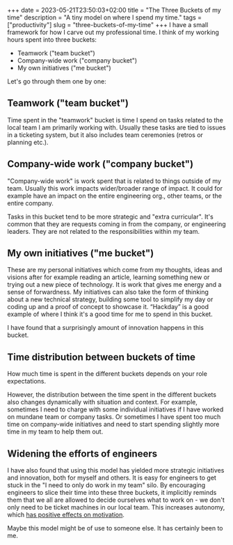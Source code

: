 +++ 
date = 2023-05-21T23:50:03+02:00
title = "The Three Buckets of my time"
description = "A tiny model on where I spend my time."
tags = ["productivity"]
slug = "three-buckets-of-my-time"
+++
I have a small framework for how I carve out my professional time. I think of
my working hours spent into three buckets:

 * Teamwork ("team bucket")
 * Company-wide work ("company bucket")
 * My own initiatives ("me bucket")

Let's go through them one by one:

## Teamwork ("team bucket")

Time spent in the "teamwork" bucket is time I spend on tasks related to the
local team I am primarily working with. Usually these tasks are tied to issues
in a ticketing system, but it also includes team ceremonies (retros or planning
etc.).

## Company-wide work ("company bucket")

"Company-wide work" is work spent that is related to things outside of my team.
Usually this work impacts wider/broader range of impact. It could for example
have an impact on the entire engineering org., other teams, or the entire
company.

Tasks in this bucket tend to be more strategic and "extra curricular". It's
common that they are requests coming in from the company, or engineering
leaders. They are not related to the responsibilities within my team.

## My own initiatives ("me bucket")

These are my personal initiatives which come from my thoughts, ideas and
visions after for example reading an article, learning something new or trying
out a new piece of technology. It is work that gives me energy and a sense of
forwardness. My initiatives can also take the form of thinking about a new
technical strategy, building some tool to simplify my day or coding up and a
proof of concept to showcase it. “Hackday” is a good example of where I think
it's a good time for me to spend in this bucket. 

I have found that a surprisingly amount of innovation happens in this bucket.

## Time distribution between buckets of time

How much time is spent in the different buckets depends on your role
expectations.

However, the distribution between the time spent in the different buckets also
changes dynamically with situation and context. For example, sometimes I need
to charge with some individual initiatives if I have worked on mundane team or
company tasks.  Or sometimes I have spent too much time on company-wide
initiatives and need to start spending slightly more time in my team to help
them out.

## Widening the efforts of engineers

I have also found that using this model has yielded more strategic initiatives
and innovation, both for myself and others. It is easy for engineers to get
stuck in the "I need to only do work in my team" silo. By encouraging engineers
to slice their time into these three buckets, it implicitly reminds them that
we all are allowed to decide ourselves what to work on - we don't only need to
be ticket machines in our local team. This increases autonomy, which [has
positive effects on motivation][dan-pink].

[dan-pink]: https://www.mindtools.com/asmdp60/pinks-autonomy-mastery-and-purpose-framework

Maybe this model might be of use to someone else. It has certainly been to me.
